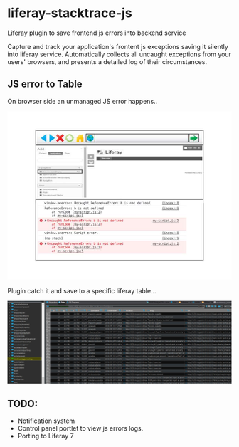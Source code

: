 # liferay-stacktrace-js

Liferay plugin to save frontend js errors into backend service

Capture and track your application's frontent js exceptions saving it silently into liferay service.
Automatically collects all uncaught exceptions from your users' browsers, and presents a detailed log of their circumstances. 

## JS error to Table

On browser side an unmanaged JS error happens..

![onerror](docroot/images/onerror.jpg)

Plugin catch it and save to a specific liferay table...

![onerror](docroot/images/table.jpg)


## TODO:

- Notification system
- Control panel portlet to view js errors logs.
- Porting to Liferay 7
